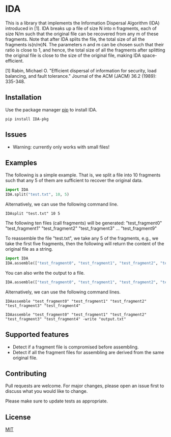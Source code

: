 # IDA

This is a library that implements the Information Dispersal Algorithm (IDA) introduced in [1].
IDA breaks up a file of size N into n fragments, each of size N/m such that the original file can be recovered from any m of these fragments.
Note that after IDA splits the file, the total size of all the fragments is(n/m)N. 
The parameters n and m can be chosen such that their ratio is close to 1, and hence, the total size of all the fragments after splitting the original file is close to the size of the original file, making IDA space-efficient. 

[1] Rabin, Michael O. "Efficient dispersal of information for security, load balancing, and fault tolerance." Journal of the ACM (JACM) 36.2 (1989): 335-348.

## Installation

Use the package manager [pip](https://pip.pypa.io/en/stable/) to install IDA.

```
pip install IDA-pkg
```

## Issues
* Warning: currently only works with small files!

## Examples
The following is a simple example. That is, we split a file into 10 fragments such that any 5 of them are sufficient to recover the original data. 

```python
import IDA
IDA.split("test.txt", 10, 5) 
```

Alternatively, we can use the following command line. 

```
IDAsplit "test.txt" 10 5
```

The following ten files (call fragments) will be generated: 
"test_fragment0"
"test_fragment1"
"test_fragment2"
"test_fragment3"
...
"test_fragment9"

To reassemble the file "test.txt", we take any 5 of the fragments, e.g., we take the first five fragments, then the following will return the content of the original file as a string. 

```python
import IDA
IDA.assemble(["test_fragment0", "test_fragment1", "test_fragment2", "test_fragment3", "test_fragment4"]) 
```

You can also write the output to a file. 

```python
IDA.assemble(["test_fragment0", "test_fragment1", "test_fragment2", "test_fragment3", "test_fragment4"], "output.txt") 
```

Alternatively, we can use the following command lines. 
```
IDAassemble "test_fragment0" "test_fragment1" "test_fragment2" "test_fragment3" "test_fragment4"
```

```
IDAassemble "test_fragment0" "test_fragment1" "test_fragment2" "test_fragment3" "test_fragment4" -write "output.txt"
```

## Supported features
* Detect if a fragment file is compromised before assembling. 
* Detect if all the fragment files for assembling are derived from the same original file. 

## Contributing
Pull requests are welcome. For major changes, please open an issue first to discuss what you would like to change.

Please make sure to update tests as appropriate.


## License
[MIT](https://choosealicense.com/licenses/mit/)
